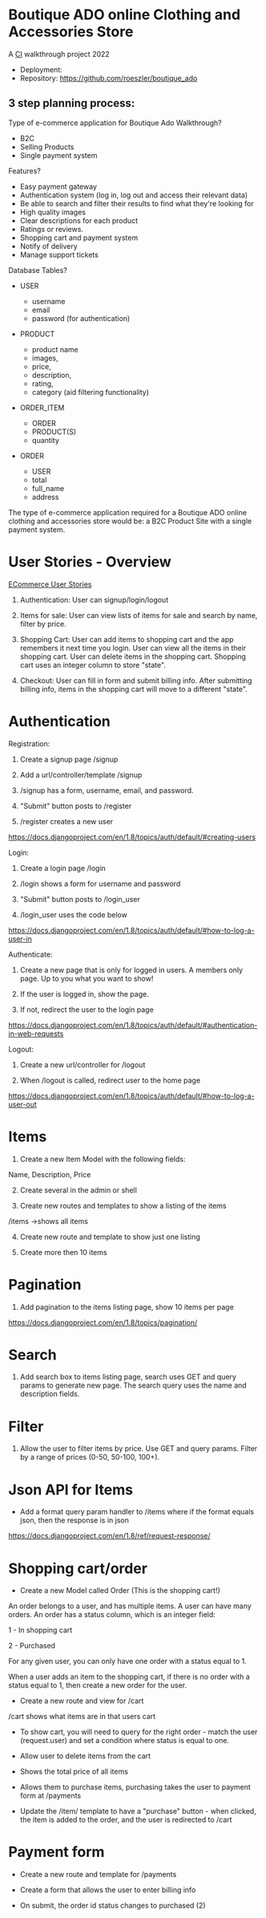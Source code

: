 # Boutique ADO online Clothing and Accessories Store
A [CI](https://codeinstitute.net/) walkthrough project 2022

* Deployment: 
* Repository: https://github.com/roeszler/boutique_ado
## 3 step planning process:

Type of e-commerce application for Boutique Ado Walkthrough?
* B2C 
* Selling Products 
* Single payment system

Features?
* Easy payment gateway
* Authentication system (log in, log out and access their relevant data)
* Be able to search and filter their results to find what they're looking for
* High quality images
* Clear descriptions for each product
* Ratings or reviews. 
* Shopping cart and payment system
* Notify of delivery
* Manage support tickets

Database Tables?
* USER
	- username
	- email
	- password (for authentication)

* PRODUCT
	- product name
	- images, 
	- price, 
	- description,
	- rating, 
	- category (aid filtering functionality)

* ORDER_ITEM
	- ORDER
	- PRODUCT(S)
	- quantity

* ORDER
	- USER
	- total
	- full_name
	- address

The type of e-commerce application required for a Boutique ADO online clothing and accessories store would be: a B2C Product Site with a single payment system.
# User Stories - Overview
[ECommerce User Stories](https://docs.google.com/spreadsheets/d/1xpaWj7DZcxE8CqUgFXvs9nctZHzEO9mHce_L539j0fE/edit?usp=sharing)

1) Authentication: User can signup/login/logout

2) Items for sale: User can view lists of items for sale and search by name, filter by price.

3) Shopping Cart: User can add items to shopping cart and the app remembers it next time you login. User can view all the items in their shopping cart.  User can delete items in the shopping cart.  Shopping cart uses an integer column to store "state".

4) Checkout: User can fill in form and submit billing info.  After submitting billing info, items in the shopping cart will move to a different "state".

# Authentication

Registration:

1) Create a signup page /signup 

2) Add a url/controller/template /signup

3) /signup has a form, username, email, and password.

4) "Submit" button posts to /register

5) /register creates a new user

https://docs.djangoproject.com/en/1.8/topics/auth/default/#creating-users

Login:

1) Create a login page /login

2) /login shows a form for username and password 

3) "Submit" button posts to /login_user

4) /login_user uses the code below

https://docs.djangoproject.com/en/1.8/topics/auth/default/#how-to-log-a-user-in

Authenticate: 

1) Create a new page that is only for logged in users. A members only page.  Up to you what you want to show!

2) If the user is logged in, show the page.

3) If not, redirect the user to the login page

https://docs.djangoproject.com/en/1.8/topics/auth/default/#authentication-in-web-requests

Logout:

1) Create a new url/controller for /logout

2) When /logout is called, redirect user to the home page

https://docs.djangoproject.com/en/1.8/topics/auth/default/#how-to-log-a-user-out


# Items

1) Create a new Item Model with the following fields:

Name, Description, Price

2) Create several in the admin or shell

3) Create new routes and templates to show a listing of the items

/items ->shows all items

4) Create new route and template to show just one listing

5) Create more then 10 items

# Pagination

1) Add pagination to the items listing page, show 10 items per page

https://docs.djangoproject.com/en/1.8/topics/pagination/

# Search

1) Add search box to items listing page, search uses GET and query params to generate new page.  The search query uses the name and description fields.

# Filter

1) Allow the user to filter items by price. Use GET and query params.  Filter by a range of prices (0-50, 50-100, 100+).

# Json API for Items

- Add a format query param handler to /items where if the format equals json,  then the response is in json

https://docs.djangoproject.com/en/1.8/ref/request-response/

# Shopping cart/order

- Create a new Model called Order (This is the shopping cart!)

An order belongs to a user, and has multiple items. A user can have many orders.  An order has a status column, which is an integer field:

1 - In shopping cart

2 - Purchased

For any given user, you can only have one order with a status equal to 1.  

When a user adds an item to the shopping cart, if there is no order with a status equal to 1, then create a new order for the user.

- Create a new route and view for /cart

/cart shows what items are in that users cart

- To show cart, you will need to query for the right order - match the user (request.user) and set a condition where status is equal to one.

- Allow user to delete items from the cart

- Shows the total price of all items

- Allows them to purchase items, purchasing takes the user to payment form at /payments

- Update the /item/<item id> template to have a "purchase" button - when clicked, the item is added to the order, and the user is redirected to /cart

# Payment form

- Create a new route and template for /payments

- Create a form that allows the user to enter billing info 

- On submit, the order id status changes to purchased (2) 